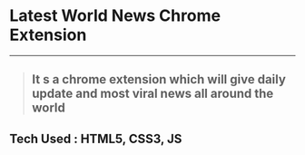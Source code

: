 # Latest World News Chrome Extension
---

> ## It s a chrome extension which will give daily update and most viral news all around the world

## **Tech Used : HTML5, CSS3, JS**
